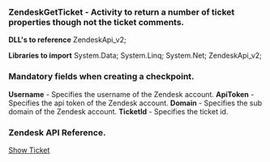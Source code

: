 ﻿
### ZendeskGetTicket - Activity to return a number of ticket properties though not the ticket comments.

**DLL's to reference**
ZendeskApi_v2;

**Libraries to import**
System.Data;
System.Linq;
System.Net;
ZendeskApi_v2;

### Mandatory fields when creating a checkpoint.
**Username** - Specifies the username of the Zendesk account.
**ApiToken** - Specifies the api token of the Zendesk account.
**Domain** - Specifies the sub domain of the Zendesk account.
**TicketId** - Specifies the ticket id.

### Zendesk API Reference.

[Show Ticket](https://developer.zendesk.com/rest_api/docs/support/tickets#show-ticket)
